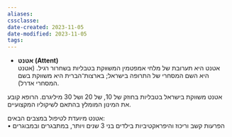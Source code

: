 ```yaml
---
aliases: 
cssclasse: 
date-created: 2023-11-05
date-modified: 2023-11-05
tags: 
---
```

- **אטנט (Attent)**  
אטנט היא תערובת של מלחי אמפטמין המשוּוקת בטבליות בשחרור רגיל. (אטנט היא השם המסחרי של התרופה בישראל; בארצות־הברית היא משוּוקת בשם המסחרי אדרל).  
	
אטנט משוּוקת בישראל בטבליות בחוזק של 10, של 20 ושל 30 מיליגרם. הרופא קובע את המינון המומלץ בהתאם לשיקוליו המקצועיים.  
	
אטנט מיועדת לטיפול במצבים הבאים:  
• הפרעות קשב וריכוז והיפראקטיביות בילדים בני 3 שנים ויותר, במתבגרים ובמבוגרים
